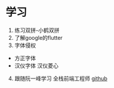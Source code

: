 # 学习
1. 练习双拼-小鹤双拼
2. 了解google的flutter
3. 字体侵权
 - 方正字体
 - 汉仪字体 汉仪菱心
4. 跟随阮一峰学习 全栈前端工程师 [github](https://github.com/ruanyf/jstraining)